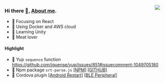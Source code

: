 [<img align="right" src="https://github-readme-stats.vercel.app/api?username=Qiming-Liu&bg_color=30,e96443,904e95&title_color=fff&text_color=fff&show_icons=true&icon_color=feda77" />](https://qiming-liu.github.io/)

### Hi there 👋, [About me](https://qiming-liu.github.io/).

- :orange_book: Focusing on React
- :hammer: Using Docker and AWS cloud
-  🌱  Learning Unity
- :meat_on_bone: Meat lover

#### Highlight

- :link: Yup `sequence` function https://github.com/jquense/yup/issues/851#issuecomment-1049705180  
- :gift: Npm package `srt-parse.js` [[NPM]](https://www.npmjs.com/package/srtparsejs) [[GITHUB]](https://github.com/Qiming-Liu/srtparse.js)  
- :electric_plug: Cordova plugin [[Android Restart]](https://github.com/Qiming-Liu/cordova-plugin-android-restart) [[BLE Peripheral]](https://github.com/Qiming-Liu/cordova-plugin-ble-peripheral-fix)  
